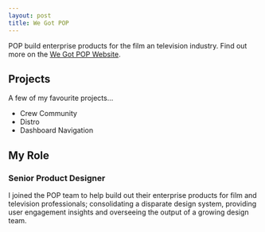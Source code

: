 ```yaml
---
layout: post
title: We Got POP
---
```


POP build enterprise products for the film an television industry.  Find out more on the <a href="http://www.wegotpop.com" target="_blank">We Got POP Website</a>.

## Projects
A few of my favourite projects...

* Crew Community
* Distro
* Dashboard Navigation

## My Role 
### Senior Product Designer
I joined the POP team to help build out their enterprise products for film and television professionals; consolidating a disparate design system, providing user engagement insights and overseeing the output of a growing design team.

